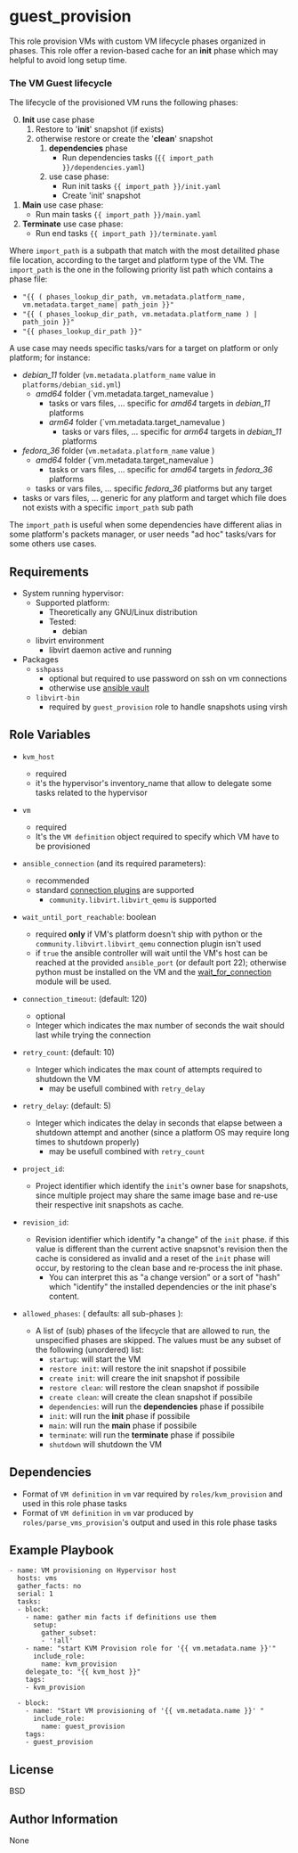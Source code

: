 guest_provision
=========

This role provision VMs with custom VM lifecycle phases organized in phases. This role offer a revion-based cache for an **init** phase which may helpful to avoid long setup time.

### The VM Guest lifecycle
The lifecycle of the provisioned VM runs the following phases:

0. **Init** use case phase
   1. Restore to '**init**' snapshot (if exists)
   2. otherwise restore or create the '**clean**' snapshot
      1. **dependencies** phase
         - Run dependencies tasks (`{{ import_path }}/dependencies.yaml`)
      2. use case phase: 
         - Run init tasks `{{ import_path }}/init.yaml`
         - Create 'init' snapshot
1. **Main** use case phase: 
   - Run main tasks `{{ import_path }}/main.yaml`
2. **Terminate** use case phase: 
   - Run end tasks `{{ import_path }}/terminate.yaml`

Where `import_path` is a subpath that match with the most detailited phase file location, according to the target and platform type of the VM.
The `import_path` is the one in the following priority list path which contains a phase file:
- `"{{ ( phases_lookup_dir_path, vm.metadata.platform_name, vm.metadata.target_name| path_join }}"`
- `"{{ ( phases_lookup_dir_path, vm.metadata.platform_name ) | path_join }}"`
- `"{{ phases_lookup_dir_path }}"`

A use case may needs specific tasks/vars for a target on platform or only platform; for instance:

- *debian_11* folder (`vm.metadata.platform_name` value in `platforms/debian_sid.yml`)
  - *amd64* folder (`vm.metadata.target_namevalue )
      - tasks or vars files, ... specific for *amd64* targets in *debian_11* platforms
    - *arm64* folder (`vm.metadata.target_namevalue )
      - tasks or vars files, ... specific for *arm64* targets in *debian_11* platforms
- *fedora_36* folder (`vm.metadata.platform_name` value )
    - *amd64* folder (`vm.metadata.target_namevalue )
      - tasks or vars files, ... specific for *amd64* targets in *fedora_36* platforms
    - tasks or vars files, ... specific *fedora_36* platforms but any target
- tasks or vars files, ... generic for any platform and target which file does not exists with a specific `import_path` sub path

The `import_path` is useful when some dependencies have different alias in some platform's packets manager, or user needs "ad hoc" tasks/vars for some others use cases.

Requirements
------------
- System running hypervisor:
  - Supported platform:
    - Theoretically any GNU/Linux distribution
    - Tested:
      - debian
  - libvirt environment
    - libvirt daemon active and running
- Packages
  - `sshpass`
    - optional but required to use password on ssh on vm connections
    - otherwise use [ansible vault](https://docs.ansible.com/ansible/2.8/user_guide/vault.html)
  - `libvirt-bin`
    - required by `guest_provision` role to handle snapshots using virsh

Role Variables
--------------

- `kvm_host`
  - required
  - it's the hypervisor's inventory_name that allow to delegate some tasks related to the hypervisor
- `vm`
  - required
  - It's the `VM definition` object required to specify which VM have to be provisioned

- `ansible_connection` (and its required parameters):
  - recommended
  - standard [connection plugins](https://docs.ansible.com/ansible/latest/plugins/connection.html)  are supported
      - `community.libvirt.libvirt_qemu` is supported
- `wait_until_port_reachable`: boolean
  - required **only** if VM's platform doesn't ship with python or the `community.libvirt.libvirt_qemu` connection plugin isn't used
  - if `true` the ansible controller will wait until the VM's host can be reached at the provided `ansible_port` (or default port 22); otherwise python must be installed on the VM and the [wait_for_connection](https://docs.ansible.com/ansible/latest/collections/ansible/builtin/wait_for_connection_module.html) module will be used.
- `connection_timeout`: (default: 120)
  - optional
  - Integer which indicates the max number of seconds the wait should last while trying the connection
- `retry_count`: (default: 10)
  - Integer which indicates the max count of attempts required to shutdown the VM
    - may be usefull combined with `retry_delay`
- `retry_delay`: (default: 5)
  - Integer which indicates the delay in seconds that elapse between a shutdown attempt and another (since a platform OS may require long times to shutdown properly)
    - may be usefull combined with `retry_count`
- `project_id`:
  - Project identifier which identify the `init`'s owner base for snapshots, since multiple project may share the same image base and re-use their respective init snapshots as cache.
- `revision_id`:
  - Revision identifier which identify "a change" of the `init` phase. if this value is different than the current active snapsnot's revision then the cache is considered as invalid and a reset of the `init` phase will occur, by restoring to the clean base and re-process the init phase.
    - You can interpret this as "a change version" or a sort of "hash" which "identify" the installed dependencies or the init phase's content.
- `allowed_phases`: ( defaults: all sub-phases ):
  - A list of (sub) phases of the lifecycle that are allowed to run, the unspecified phases are skipped. The values must be any subset of the following (unordered) list:
    - `startup`: will start the VM
    - `restore init`: will restore the init snapshot if possibile
    - `create init`: will creare the init snapshot if possibile
    - `restore clean`: will restore the clean snapshot if possibile
    - `create clean`: will create the clean snapshot if possibile
    - `dependencies`: will run the **dependencies** phase if possibile
    - `init`: will run the **init** phase if possibile
    - `main`: will run the **main** phase if possibile
    - `terminate`: will run the **terminate** phase if possibile
    - `shutdown` will shutdown the VM

Dependencies
------------

- Format of `VM definition` in `vm` var required by `roles/kvm_provision` and used in this role phase tasks
- Format of `VM definition` in `vm` var produced by `roles/parse_vms_provision`'s output and used in this role phase tasks

Example Playbook
----------------
```
- name: VM provisioning on Hypervisor host
  hosts: vms
  gather_facts: no
  serial: 1
  tasks:
  - block:
    - name: gather min facts if definitions use them
      setup:
        gather_subset: 
        - '!all'
    - name: "start KVM Provision role for '{{ vm.metadata.name }}'"
      include_role: 
        name: kvm_provision
    delegate_to: "{{ kvm_host }}"
    tags:
    - kvm_provision
  
  - block:
    - name: "Start VM provisioning of '{{ vm.metadata.name }}' "
      include_role: 
        name: guest_provision
    tags:
    - guest_provision
```

License
-------

BSD

Author Information
------------------

None
